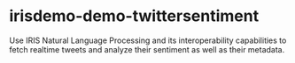 # irisdemo-demo-twittersentiment
Use IRIS Natural Language Processing and its interoperability capabilities to fetch realtime tweets and analyze their sentiment as well as their metadata.
